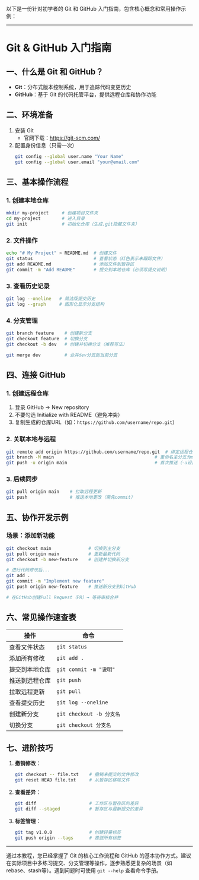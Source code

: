 以下是一份针对初学者的 Git 和 GitHub 入门指南，包含核心概念和常用操作示例：

---

# Git & GitHub 入门指南

## 一、什么是 Git 和 GitHub？
- **Git**：分布式版本控制系统，用于追踪代码变更历史
- **GitHub**：基于 Git 的代码托管平台，提供远程仓库和协作功能

## 二、环境准备
1. 安装 Git
   - 官网下载：https://git-scm.com/
2. 配置身份信息（只需一次）
   ```bash
   git config --global user.name "Your Name"
   git config --global user.email "your@email.com"
   ```

## 三、基本操作流程

### 1. 创建本地仓库
```bash
mkdir my-project     # 创建项目文件夹
cd my-project        # 进入目录
git init             # 初始化仓库（生成.git隐藏文件夹）
```

### 2. 文件操作
```bash
echo "# My Project" > README.md  # 创建文件
git status                       # 查看状态（红色表示未跟踪文件）
git add README.md                # 添加文件到暂存区
git commit -m "Add README"       # 提交到本地仓库（必须写提交说明）
```

### 3. 查看历史记录
```bash
git log --oneline   # 简洁版提交历史
git log --graph     # 图形化显示分支结构
```

### 4. 分支管理
```bash
git branch feature    # 创建新分支
git checkout feature  # 切换分支
git checkout -b dev   # 创建并切换分支（推荐写法）

git merge dev         # 合并dev分支到当前分支
```

## 四、连接 GitHub

### 1. 创建远程仓库
1. 登录 GitHub → New repository
2. 不要勾选 Initialize with README（避免冲突）
3. 复制生成的仓库URL（如：`https://github.com/username/repo.git`）

### 2. 关联本地与远程
```bash
git remote add origin https://github.com/username/repo.git  # 绑定远程仓库
git branch -M main                                      # 重命名主分支为main
git push -u origin main                                 # 首次推送（-u设置上游）
```

### 3. 后续同步
```bash
git pull origin main    # 拉取远程更新
git push                # 推送本地更改（需先commit）
```

## 五、协作开发示例

### 场景：添加新功能
```bash
git checkout main              # 切换到主分支
git pull origin main           # 更新最新代码
git checkout -b new-feature    # 创建并切换新分支

# 进行代码修改后...
git add .
git commit -m "Implement new feature"
git push origin new-feature    # 推送新分支到GitHub

# 在GitHub创建Pull Request（PR）→ 等待审核合并
```

## 六、常见操作速查表

| 操作                 | 命令                      |
|----------------------|---------------------------|
| 查看文件状态         | `git status`              |
| 添加所有修改         | `git add .`               |
| 提交到本地仓库       | `git commit -m "说明"`    |
| 推送到远程仓库       | `git push`                |
| 拉取远程更新         | `git pull`                |
| 查看提交历史         | `git log --oneline`       |
| 创建新分支           | `git checkout -b 分支名`  |
| 切换分支             | `git checkout 分支名`     |

## 七、进阶技巧
1. **撤销修改**：
   ```bash
   git checkout -- file.txt    # 撤销未提交的文件修改
   git reset HEAD file.txt     # 从暂存区移除文件
   ```
   
2. **查看差异**：
   ```bash
   git diff                    # 工作区与暂存区的差异
   git diff --staged           # 暂存区与最新提交的差异
   ```

3. **标签管理**：
   ```bash
   git tag v1.0.0              # 创建轻量标签
   git push origin --tags      # 推送所有标签
   ```

---

通过本教程，您已经掌握了 Git 的核心工作流程和 GitHub 的基本协作方式。建议在实际项目中多练习提交、分支管理等操作，逐步熟悉更复杂的场景（如rebase、stash等）。遇到问题时可使用 `git --help` 查看命令手册。
